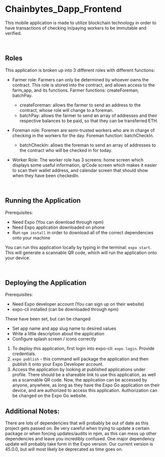 # Chainbytes_Dapp_Frontend
This mobile application is made to utilize blockchain technology in order to have transactions of checking in/paying workers to be immutable and verified. 

<br>

## Roles
This application is broken up into 3 different roles with different functions:
- Farmer role: Farmers can only be determined by whoever owns the contract. This role is stored into the contract, and allows access to the farm_app, and its functions. Farmer functions: createForeman, batchPay.
    * createForeman: allows the farmer to send an address to the contract, whose role will change to a foreman.
    * batchPay: allows the farmer to send an array of addresses and their respective balances to be paid, so that they can be transferred ETH.

- Foreman role: Foremen are semi-trusted workers who are in charge of checking in the workers for the day. Foreman function: batchCheckIn.
    * batchCheckIn: allows the foreman to send an array of addresses to the contract who will be checked in for today.

- Worker Role: The worker role has 3 screens: home screen which displays some useful information, qrCode screen which makes it easier to scan their wallet address, and calendar screen that should show when they have been checkedIn.

<br>

## Running the Application
Prerequisites:
* Need Expo (You can download through npm)
* Need Expo application downloaded on phone
* Run `npm install` in order to download all of the correct dependencies onto your machine

You can run this application locally by typing in the terminal: `expo start`.
This will generate a scannable QR code, which will run the application onto your device.

<br>

## Deploying the Application
Prerequisites:
* Need Expo developer account (You can sign up on their website)
* expo-cli installed (can be downloaded through npm)

These have been set, but can be changed
* Set app name and app slug name to desired values
* Write a little description about the application 
* Configure splash screen / icons correctly

1. To deploy this application, first login into expo-cli: `expo login`. Provide credentials.
2. `expo publish` - this command will package the application and then publish it onto your Expo Developer account.
3. Access the application by looking at published applications under profile. There should be a shareable link to use this application, as well as a scannable QR code. Now, the application can be accessed by anyone, anywhere, as long as they have the Expo Go application on their device, and are authorized to access this application. Authorization can be changed on the Expo Go website.

## Additional Notes:
There are lots of dependencies that will probably be out of date as this project gets passed on. Be very careful when trying to update a certain package or when forcing updates/audits in npm, as this can mess up other dependencies and leave you incredibly confused. One major dependency update will probably take form in the Expo version. Our current version is 45.0.0, but will most likely be deprecated as time goes on.